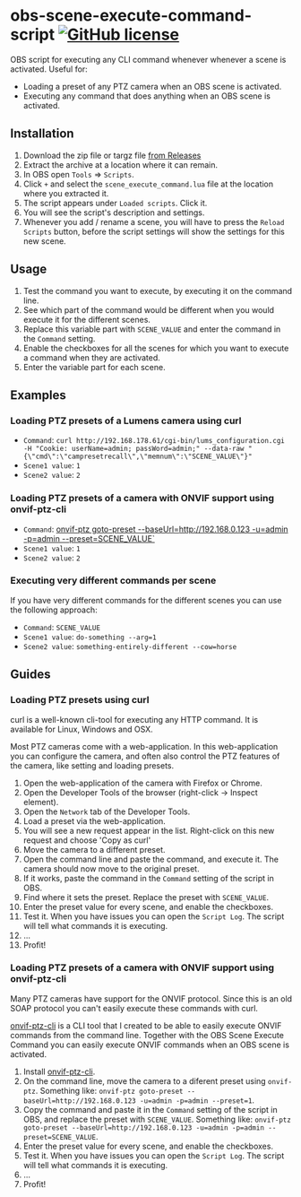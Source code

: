 # obs-scene-execute-command-script [![GitHub license](https://img.shields.io/github/license/marklagendijk/obs-scene-execute-command-script)](https://github.com/marklagendijk/obs-scene-execute-command-script/blob/master/LICENSE)
OBS script for executing any CLI command whenever whenever a scene is activated. Useful for:
- Loading a preset of any PTZ camera when an OBS scene is activated.
- Executing any command that does anything when an OBS scene is activated.

## Installation
1. Download the zip file or targz file [from Releases](https://github.com/marklagendijk/obs-scene-execute-command-script/releases/tag/1.0.0)
2. Extract the archive at a location where it can remain.
3. In OBS open `Tools` => `Scripts`.
4. Click `+` and select the `scene_execute_command.lua` file at the location where you extracted it.
5. The script appears under `Loaded scripts`. Click it.
6. You will see the script's description and settings.
7. Whenever you add / rename a scene, you will have to press the `Reload Scripts` button, before the script settings will show the settings for this new scene.

## Usage
1. Test the command you want to execute, by executing it on the command line.
2. See which part of the command would be different when you would execute it for the different scenes. 
3. Replace this variable part with `SCENE_VALUE` and enter the command in the `Command` setting.
4. Enable the checkboxes for all the scenes for which you want to execute a command when they are activated.
5. Enter the variable part for each scene.

## Examples
### Loading PTZ presets of a Lumens camera using curl
* `Command`: `curl http://192.168.178.61/cgi-bin/lums_configuration.cgi -H "Cookie: userName=admin; passWord=admin;" --data-raw "{\"cmd\":\"campresetrecall\",\"memnum\":\"SCENE_VALUE\"}"`
* `Scene1 value`: `1`
* `Scene2 value`: `2`

### Loading PTZ presets of a camera with ONVIF support using onvif-ptz-cli
* `Command`: [onvif-ptz goto-preset --baseUrl=http://192.168.0.123 -u=admin -p=admin --preset=SCENE_VALUE`](https://github.com/marklagendijk/node-onvif-ptz-cli)
* `Scene1 value`: `1`
* `Scene2 value`: `2`

### Executing very different commands per scene
If you have very different commands for the different scenes you can use the following approach:
* `Command`: `SCENE_VALUE`
* `Scene1 value`: `do-something --arg=1`
* `Scene2 value`: `something-entirely-different --cow=horse`

## Guides
### Loading PTZ presets using curl
curl is a well-known cli-tool for executing any HTTP command. It is available for Linux, Windows and OSX.

Most PTZ cameras come with a web-application. In this web-application you can configure the camera, and often also control the PTZ features of the camera, like setting and loading presets.

1. Open the web-application of the camera with Firefox or Chrome.
2. Open the Developer Tools of the browser (right-click -> Inspect element).
3. Open the `Network` tab of the Developer Tools.
4. Load a preset via the web-application. 
5. You will see a new request appear in the list. Right-click on this new request and choose 'Copy as curl'
6. Move the camera to a different preset.
7. Open the command line and paste the command, and execute it. The camera should now move to the original preset.
8. If it works, paste the command in the `Command` setting of the script in OBS.
9. Find where it sets the preset. Replace the preset with `SCENE_VALUE`.
10. Enter the preset value for every scene, and enable the checkboxes.
11. Test it. When you have issues you can open the `Script Log`. The script will tell what commands it is executing.
12. ...
13. Profit!

### Loading PTZ presets of a camera with ONVIF support using onvif-ptz-cli
Many PTZ cameras have support for the ONVIF protocol. Since this is an old SOAP protocol you can't easily execute these commands with curl.

[onvif-ptz-cli](https://github.com/marklagendijk/node-onvif-ptz-cli) is a CLI tool that I created to be able to easily execute ONVIF commands from the command line. Together with the OBS Scene Execute Command you can easily execute ONVIF commands when an OBS scene is activated.

1. Install [onvif-ptz-cli](https://github.com/marklagendijk/node-onvif-ptz-cli).
2. On the command line, move the camera to a diferent preset using `onvif-ptz`. Something like: `onvif-ptz goto-preset --baseUrl=http://192.168.0.123 -u=admin -p=admin --preset=1`.
3. Copy the command and paste it in the `Command` setting of the script in OBS, and replace the preset with `SCENE_VALUE`. Something like: `onvif-ptz goto-preset --baseUrl=http://192.168.0.123 -u=admin -p=admin --preset=SCENE_VALUE`.
4. Enter the preset value for every scene, and enable the checkboxes.
5. Test it. When you have issues you can open the `Script Log`. The script will tell what commands it is executing.
6. ...
7. Profit!
